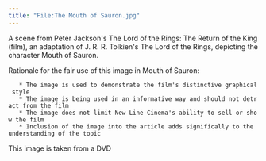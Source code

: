 ```yaml
---
title: "File:The Mouth of Sauron.jpg"
---
```


A scene from Peter Jackson's The Lord of the Rings: The Return of the
King (film), an adaptation of J. R. R. Tolkien's The Lord of the Rings,
depicting the character Mouth of Sauron.

Rationale for the fair use of this image in Mouth of Sauron:

`   * The image is used to demonstrate the film's distinctive graphical style`
`   * The image is being used in an informative way and should not detract from the film`
`   * The image does not limit New Line Cinema's ability to sell or show the film`
`   * Inclusion of the image into the article adds significally to the understanding of the topic`

This image is taken from a DVD